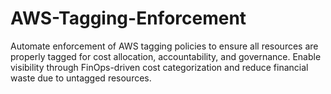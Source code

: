 # AWS-Tagging-Enforcement
Automate enforcement of AWS tagging policies to ensure all resources are properly tagged for cost allocation, accountability, and governance. Enable visibility through FinOps-driven cost categorization and reduce financial waste due to untagged resources.
